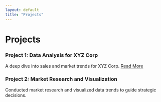 ```yaml
---
layout: default
title: "Projects"
---
```


# Projects

### Project 1: Data Analysis for XYZ Corp
A deep dive into sales and market trends for XYZ Corp. [Read More](projects/MGMT544.md)

### Project 2: Market Research and Visualization
Conducted market research and visualized data trends to guide strategic decisions.
